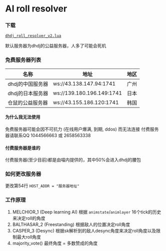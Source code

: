 # AI roll resolver

### 下载
[`dhdj_roll_resolver_v2.lua`](dhdj_roll_resolver_v2.lua)

默认服务器为dhdj的公益服务器，人多了可能会死机

### 免费服务器列表

| 名称 | 地址 | 地区 |
| --- | --- | --- |
| dhdj的中国服务器 | ws://43.138.147.94:1741 | 广州 |
| dhdj的日本服务器 | ws://139.180.196.149:1741 | 日本 |
| 仓鼠的公益服务器 | ws://43.155.186.120:1741 | 韩国 |

#### 为什么我无法使用
免费服务器可能会因不可抗力 (在线用户爆满, 到期, ddos) 而无法连接
付费服务器请联系QQ 1044566663 或 2658563338

#### 付费服务器是谁的
付费服务器(至少目前)都是由喵内提供的，其中50%会进入dhdj的腰包

### 如何更改服务器

更改第54行 `HOST_ADDR = "服务器地址"`


### 工作原理
1. MELCHIOR_1 (Deep learning AI) 根据 `animstate`/`animlayer` 16个tick的历史来决定roll的角度
2. BALTHASAR_2 (Freestanding) 根据敌人的位置决定roll角度
3. CASPER_3 (Desync) 根据sk解析到的敌人desync角度来决定roll角度以及限制最大roll角度
4. majority_vote() 最终角度 = 多数赞成的角度
